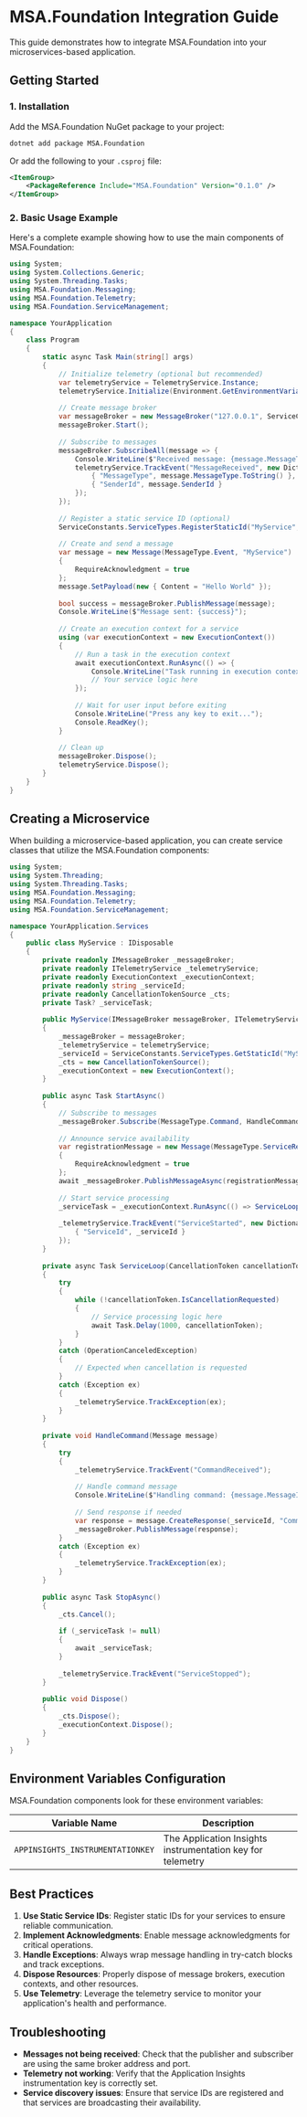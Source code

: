 # MSA.Foundation Integration Guide

This guide demonstrates how to integrate MSA.Foundation into your microservices-based application.

## Getting Started

### 1. Installation

Add the MSA.Foundation NuGet package to your project:

```bash
dotnet add package MSA.Foundation
```

Or add the following to your `.csproj` file:

```xml
<ItemGroup>
    <PackageReference Include="MSA.Foundation" Version="0.1.0" />
</ItemGroup>
```

### 2. Basic Usage Example

Here's a complete example showing how to use the main components of MSA.Foundation:

```csharp
using System;
using System.Collections.Generic;
using System.Threading.Tasks;
using MSA.Foundation.Messaging;
using MSA.Foundation.Telemetry;
using MSA.Foundation.ServiceManagement;

namespace YourApplication
{
    class Program
    {
        static async Task Main(string[] args)
        {
            // Initialize telemetry (optional but recommended)
            var telemetryService = TelemetryService.Instance;
            telemetryService.Initialize(Environment.GetEnvironmentVariable("APPINSIGHTS_INSTRUMENTATIONKEY"));
            
            // Create message broker
            var messageBroker = new MessageBroker("127.0.0.1", ServiceConstants.Ports.GetCentralBrokerPort());
            messageBroker.Start();
            
            // Subscribe to messages
            messageBroker.SubscribeAll(message => {
                Console.WriteLine($"Received message: {message.MessageType} from {message.SenderId}");
                telemetryService.TrackEvent("MessageReceived", new Dictionary<string, string> {
                    { "MessageType", message.MessageType.ToString() },
                    { "SenderId", message.SenderId }
                });
            });
            
            // Register a static service ID (optional)
            ServiceConstants.ServiceTypes.RegisterStaticId("MyService", "static_my_service");
            
            // Create and send a message
            var message = new Message(MessageType.Event, "MyService")
            {
                RequireAcknowledgment = true
            };
            message.SetPayload(new { Content = "Hello World" });
            
            bool success = messageBroker.PublishMessage(message);
            Console.WriteLine($"Message sent: {success}");
            
            // Create an execution context for a service
            using (var executionContext = new ExecutionContext())
            {
                // Run a task in the execution context
                await executionContext.RunAsync(() => {
                    Console.WriteLine("Task running in execution context");
                    // Your service logic here
                });
                
                // Wait for user input before exiting
                Console.WriteLine("Press any key to exit...");
                Console.ReadKey();
            }
            
            // Clean up
            messageBroker.Dispose();
            telemetryService.Dispose();
        }
    }
}
```

## Creating a Microservice

When building a microservice-based application, you can create service classes that utilize the MSA.Foundation components:

```csharp
using System;
using System.Threading;
using System.Threading.Tasks;
using MSA.Foundation.Messaging;
using MSA.Foundation.Telemetry;
using MSA.Foundation.ServiceManagement;

namespace YourApplication.Services
{
    public class MyService : IDisposable
    {
        private readonly IMessageBroker _messageBroker;
        private readonly ITelemetryService _telemetryService;
        private readonly ExecutionContext _executionContext;
        private readonly string _serviceId;
        private readonly CancellationTokenSource _cts;
        private Task? _serviceTask;
        
        public MyService(IMessageBroker messageBroker, ITelemetryService telemetryService)
        {
            _messageBroker = messageBroker;
            _telemetryService = telemetryService;
            _serviceId = ServiceConstants.ServiceTypes.GetStaticId("MyService");
            _cts = new CancellationTokenSource();
            _executionContext = new ExecutionContext();
        }
        
        public async Task StartAsync()
        {
            // Subscribe to messages
            _messageBroker.Subscribe(MessageType.Command, HandleCommand);
            
            // Announce service availability
            var registrationMessage = new Message(MessageType.ServiceRegistration, _serviceId)
            {
                RequireAcknowledgment = true
            };
            await _messageBroker.PublishMessageAsync(registrationMessage);
            
            // Start service processing
            _serviceTask = _executionContext.RunAsync(() => ServiceLoop(_cts.Token));
            
            _telemetryService.TrackEvent("ServiceStarted", new Dictionary<string, string> {
                { "ServiceId", _serviceId }
            });
        }
        
        private async Task ServiceLoop(CancellationToken cancellationToken)
        {
            try
            {
                while (!cancellationToken.IsCancellationRequested)
                {
                    // Service processing logic here
                    await Task.Delay(1000, cancellationToken);
                }
            }
            catch (OperationCanceledException)
            {
                // Expected when cancellation is requested
            }
            catch (Exception ex)
            {
                _telemetryService.TrackException(ex);
            }
        }
        
        private void HandleCommand(Message message)
        {
            try
            {
                _telemetryService.TrackEvent("CommandReceived");
                
                // Handle command message
                Console.WriteLine($"Handling command: {message.MessageId}");
                
                // Send response if needed
                var response = message.CreateResponse(_serviceId, "Command processed");
                _messageBroker.PublishMessage(response);
            }
            catch (Exception ex)
            {
                _telemetryService.TrackException(ex);
            }
        }
        
        public async Task StopAsync()
        {
            _cts.Cancel();
            
            if (_serviceTask != null)
            {
                await _serviceTask;
            }
            
            _telemetryService.TrackEvent("ServiceStopped");
        }
        
        public void Dispose()
        {
            _cts.Dispose();
            _executionContext.Dispose();
        }
    }
}
```

## Environment Variables Configuration

MSA.Foundation components look for these environment variables:

| Variable Name | Description |
|---------------|-------------|
| `APPINSIGHTS_INSTRUMENTATIONKEY` | The Application Insights instrumentation key for telemetry |

## Best Practices

1. **Use Static Service IDs**: Register static IDs for your services to ensure reliable communication.
2. **Implement Acknowledgments**: Enable message acknowledgments for critical operations.
3. **Handle Exceptions**: Always wrap message handling in try-catch blocks and track exceptions.
4. **Dispose Resources**: Properly dispose of message brokers, execution contexts, and other resources.
5. **Use Telemetry**: Leverage the telemetry service to monitor your application's health and performance.

## Troubleshooting

- **Messages not being received**: Check that the publisher and subscriber are using the same broker address and port.
- **Telemetry not working**: Verify that the Application Insights instrumentation key is correctly set.
- **Service discovery issues**: Ensure that service IDs are registered and that services are broadcasting their availability.
